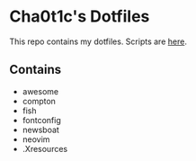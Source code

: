 # Cha0t1c's Dotfiles
This repo contains my dotfiles.
Scripts are [here](https://gitlab.com/cha0t1c/scripts).
## Contains
- awesome
- compton
- fish
- fontconfig
- newsboat
- neovim
- .Xresources

